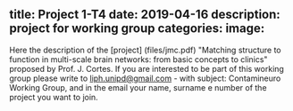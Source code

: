 title: Project 1-T4
date: 2019-04-16
description: project for working group
categories:
image:
---

Here the description of the [project] (files/jmc.pdf) "Matching structure to function in multi-scale brain networks: from basic concepts to clinics" 
proposed by Prof. J. Cortes. If you are interested to be part of this working group please write to liph.unipd@gmail.com - with subject: Contamineuro Working Group, 
and in the email your name, surname e number of the project you want to join.
